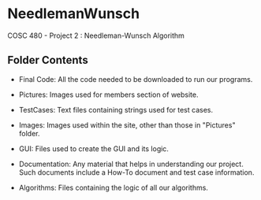 # NeedlemanWunsch
COSC 480 - Project 2 : Needleman-Wunsch Algorithm

## Folder Contents
- Final Code: All the code needed to be downloaded to run our programs.

- Pictures: Images used for members section of website.
- TestCases: Text files containing strings used for test cases.
- Images: Images used within the site, other than those in "Pictures" folder.
- GUI: Files used to create the GUI and its logic.
- Documentation: Any material that helps in understanding our project. Such documents include a How-To document and test case information.
- Algorithms: Files containing the logic of all our algorithms.
